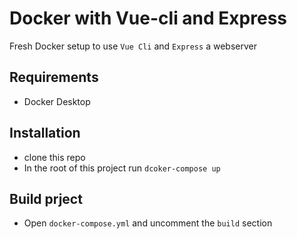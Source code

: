 # Docker with Vue-cli and Express

Fresh Docker setup to use `Vue Cli` and `Express` a webserver 

## Requirements

* Docker Desktop

## Installation

* clone this repo
* In the root of this project run `dcoker-compose up`

## Build prject

* Open `docker-compose.yml` and uncomment the `build` section
